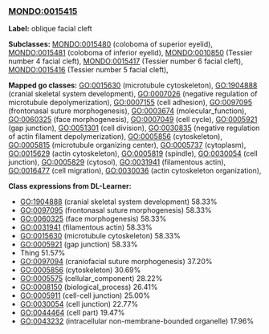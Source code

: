 
### [MONDO:0015415](http://purl.obolibrary.org/obo/MONDO_0015415)
**Label:** oblique facial cleft

**Subclasses:** [MONDO:0015480](http://purl.obolibrary.org/obo/MONDO_0015480) (coloboma of superior eyelid), [MONDO:0015481](http://purl.obolibrary.org/obo/MONDO_0015481) (coloboma of inferior eyelid), [MONDO:0010850](http://purl.obolibrary.org/obo/MONDO_0010850) (Tessier number 4 facial cleft), [MONDO:0015417](http://purl.obolibrary.org/obo/MONDO_0015417) (Tessier number 6 facial cleft), [MONDO:0015416](http://purl.obolibrary.org/obo/MONDO_0015416) (Tessier number 5 facial cleft), 

**Mapped go classes:** [GO:0015630](http://purl.obolibrary.org/obo/GO_0015630) (microtubule cytoskeleton), [GO:1904888](http://purl.obolibrary.org/obo/GO_1904888) (cranial skeletal system development), [GO:0007026](http://purl.obolibrary.org/obo/GO_0007026) (negative regulation of microtubule depolymerization), [GO:0007155](http://purl.obolibrary.org/obo/GO_0007155) (cell adhesion), [GO:0097095](http://purl.obolibrary.org/obo/GO_0097095) (frontonasal suture morphogenesis), [GO:0003674](http://purl.obolibrary.org/obo/GO_0003674) (molecular_function), [GO:0060325](http://purl.obolibrary.org/obo/GO_0060325) (face morphogenesis), [GO:0007049](http://purl.obolibrary.org/obo/GO_0007049) (cell cycle), [GO:0005921](http://purl.obolibrary.org/obo/GO_0005921) (gap junction), [GO:0051301](http://purl.obolibrary.org/obo/GO_0051301) (cell division), [GO:0030835](http://purl.obolibrary.org/obo/GO_0030835) (negative regulation of actin filament depolymerization), [GO:0005856](http://purl.obolibrary.org/obo/GO_0005856) (cytoskeleton), [GO:0005815](http://purl.obolibrary.org/obo/GO_0005815) (microtubule organizing center), [GO:0005737](http://purl.obolibrary.org/obo/GO_0005737) (cytoplasm), [GO:0015629](http://purl.obolibrary.org/obo/GO_0015629) (actin cytoskeleton), [GO:0005819](http://purl.obolibrary.org/obo/GO_0005819) (spindle), [GO:0030054](http://purl.obolibrary.org/obo/GO_0030054) (cell junction), [GO:0005829](http://purl.obolibrary.org/obo/GO_0005829) (cytosol), [GO:0031941](http://purl.obolibrary.org/obo/GO_0031941) (filamentous actin), [GO:0016477](http://purl.obolibrary.org/obo/GO_0016477) (cell migration), [GO:0030036](http://purl.obolibrary.org/obo/GO_0030036) (actin cytoskeleton organization), 

**Class expressions from DL-Learner:**

- [GO:1904888](http://purl.obolibrary.org/obo/GO_1904888) (cranial skeletal system development) 58.33%
- [GO:0097095](http://purl.obolibrary.org/obo/GO_0097095) (frontonasal suture morphogenesis) 58.33%
- [GO:0060325](http://purl.obolibrary.org/obo/GO_0060325) (face morphogenesis) 58.33%
- [GO:0031941](http://purl.obolibrary.org/obo/GO_0031941) (filamentous actin) 58.33%
- [GO:0015630](http://purl.obolibrary.org/obo/GO_0015630) (microtubule cytoskeleton) 58.33%
- [GO:0005921](http://purl.obolibrary.org/obo/GO_0005921) (gap junction) 58.33%
- Thing 51.57%
- [GO:0097094](http://purl.obolibrary.org/obo/GO_0097094) (craniofacial suture morphogenesis) 37.20%
- [GO:0005856](http://purl.obolibrary.org/obo/GO_0005856) (cytoskeleton) 30.69%
- [GO:0005575](http://purl.obolibrary.org/obo/GO_0005575) (cellular_component) 28.22%
- [GO:0008150](http://purl.obolibrary.org/obo/GO_0008150) (biological_process) 26.41%
- [GO:0005911](http://purl.obolibrary.org/obo/GO_0005911) (cell-cell junction) 25.00%
- [GO:0030054](http://purl.obolibrary.org/obo/GO_0030054) (cell junction) 22.77%
- [GO:0044464](http://purl.obolibrary.org/obo/GO_0044464) (cell part) 19.47%
- [GO:0043232](http://purl.obolibrary.org/obo/GO_0043232) (intracellular non-membrane-bounded organelle) 17.96%



